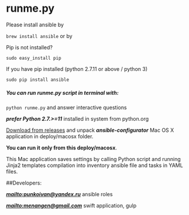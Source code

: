 # runme.py
Please install ansible by

`brew install ansible`
or by

Pip is not installed?

`sudo easy_install pip`

If you have pip installed (python 2.7.11 or above / python 3)

`sudo pip install ansible`

##### You can run **runme.py** script in terminal with:

`python runme.py`
and answer interactive questions

***prefer Python 2.7.>=11*** installed in system from python.org

[Download from releases](https://github.com/anechka/portfolio-site/releases) and unpack ***ansible-configurator*** Mac OS X application in deploy/macosx folder.

**You can run it only from this deploy/macosx**.

This Mac application saves settings by calling Python script and running Jinja2 templates compilation into inventory ansible file and tasks in YAML files.


##Developers:

***<mailto:punkoivan@yandex.ru>*** ansible roles

***<mailto:menangen@gmail.com>*** swift application, gulp